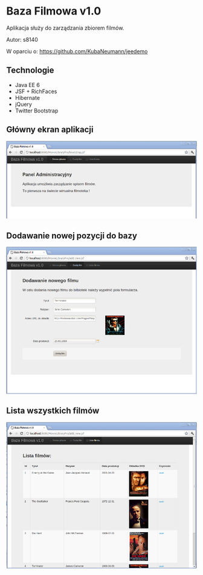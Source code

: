 # Baza Filmowa v1.0

Aplikacja służy do zarządzania zbiorem filmów.

Autor: s8140

W oparciu o: https://github.com/KubaNeumann/jeedemo

## Technologie

* Java EE 6
* JSF + RichFaces
* Hibernate
* jQuery
* Twitter Bootstrap

## Główny ekran aplikacji
<img src="https://github.com/underbottom/Movie-Library-v1.0/raw/master/docs/main.png" />

## Dodawanie nowej pozycji do bazy
<img src="https://github.com/underbottom/Movie-Library-v1.0/raw/master/docs/add.png" />

## Lista wszystkich filmów
<img src="https://github.com/underbottom/Movie-Library-v1.0/raw/master/docs/list.png" />
